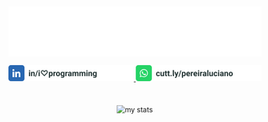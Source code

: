 ![Luciano Pereira](./assets/lucianopereira.svg)

<a href="https://www.linkedin.com/in/i♡programming">
  <img height="32px" src="./assets/linkedin.svg" alt="LinkedIn"/>
</a>

<a href="https://cutt.ly/pereiraluciano">
  <img height="32px" src="./assets/whatsapp.svg" alt="whatsapp"/>
</a>

<br/><p align="center" ><img width="500px" src="https://github-readme-stats.vercel.app/api/top-langs?username=thisIsMySourceCode&show_icons=true&theme=transparent&locale=en&layout=default" alt="my stats" /></p>
